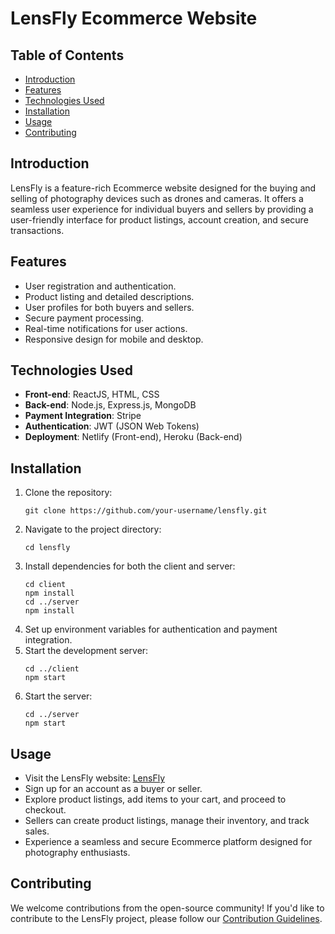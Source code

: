 <!DOCTYPE html>
<html>

<head>
    <title>LensFly Ecommerce Website</title>
</head>

<body>
    <h1>LensFly Ecommerce Website</h1>


  <h2>Table of Contents</h2>
    <ul>
        <li><a href="#introduction">Introduction</a></li>
        <li><a href="#features">Features</a></li>
        <li><a href="#technologies-used">Technologies Used</a></li>
        <li><a href="#installation">Installation</a></li>
        <li><a href="#usage">Usage</a></li>
        <li><a href="#contributing">Contributing</a></li>
      
   </ul>

  <h2>Introduction</h2>
    <p>LensFly is a feature-rich Ecommerce website designed for the buying and selling of photography devices such as drones and cameras. It offers a seamless user experience for individual buyers and sellers by providing a user-friendly interface for product listings, account creation, and secure transactions.</p>

  <h2>Features</h2>
    <ul>
        <li>User registration and authentication.</li>
        <li>Product listing and detailed descriptions.</li>
        <li>User profiles for both buyers and sellers.</li>
        <li>Secure payment processing.</li>
        <li>Real-time notifications for user actions.</li>
        <li>Responsive design for mobile and desktop.</li>
    </ul>

  <h2>Technologies Used</h2>
    <ul>
        <li><strong>Front-end</strong>: ReactJS, HTML, CSS</li>
        <li><strong>Back-end</strong>: Node.js, Express.js, MongoDB</li>
        <li><strong>Payment Integration</strong>: Stripe</li>
        <li><strong>Authentication</strong>: JWT (JSON Web Tokens)</li>
        <li><strong>Deployment</strong>: Netlify (Front-end), Heroku (Back-end)</li>
    </ul>

  <h2>Installation</h2>
    <ol>
        <li>Clone the repository:
            <pre><code>git clone https://github.com/your-username/lensfly.git</code></pre>
        </li>
        <li>Navigate to the project directory:
            <pre><code>cd lensfly</code></pre>
        </li>
        <li>Install dependencies for both the client and server:
            <pre><code>cd client
npm install
cd ../server
npm install</code></pre>
        </li>
        <li>Set up environment variables for authentication and payment integration.</li>
        <li>Start the development server:
            <pre><code>cd ../client
npm start</code></pre>
        </li>
        <li>Start the server:
            <pre><code>cd ../server
npm start</code></pre>
        </li>
    </ol>

  <h2>Usage</h2>
    <ul>
        <li>Visit the LensFly website: <a href="https://your-lensfly-website-url.com">LensFly</a></li>
        <li>Sign up for an account as a buyer or seller.</li>
        <li>Explore product listings, add items to your cart, and proceed to checkout.</li>
        <li>Sellers can create product listings, manage their inventory, and track sales.</li>
        <li>Experience a seamless and secure Ecommerce platform designed for photography enthusiasts.</li>
    </ul>

  <h2>Contributing</h2>
    <p>We welcome contributions from the open-source community! If you'd like to contribute to the LensFly project, please follow our <a href="CONTRIBUTING.md">Contribution Guidelines</a>.</p>


</body>

</html>
